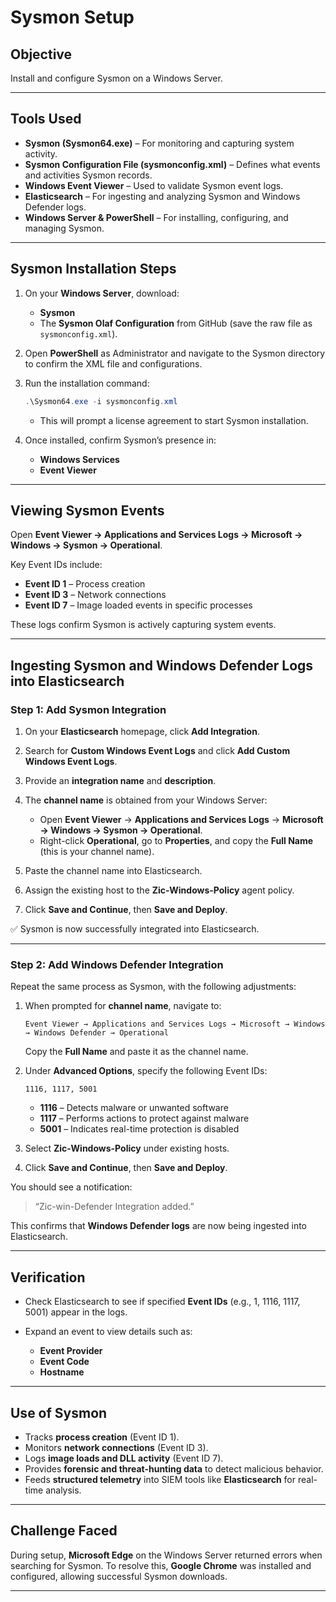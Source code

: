 # **Sysmon Setup**

## **Objective**

Install and configure Sysmon on a Windows Server.

---

## **Tools Used**

* **Sysmon (Sysmon64.exe)** – For monitoring and capturing system activity.
* **Sysmon Configuration File (sysmonconfig.xml)** – Defines what events and activities Sysmon records.
* **Windows Event Viewer** – Used to validate Sysmon event logs.
* **Elasticsearch** – For ingesting and analyzing Sysmon and Windows Defender logs.
* **Windows Server & PowerShell** – For installing, configuring, and managing Sysmon.

---

## **Sysmon Installation Steps**

1. On your **Windows Server**, download:

   * **Sysmon**
   * The **Sysmon Olaf Configuration** from GitHub
     (save the raw file as `sysmonconfig.xml`).

2. Open **PowerShell** as Administrator and navigate to the Sysmon directory to confirm the XML file and configurations.

3. Run the installation command:

   ```powershell
   .\Sysmon64.exe -i sysmonconfig.xml
   ```

   * This will prompt a license agreement to start Sysmon installation.

4. Once installed, confirm Sysmon’s presence in:

   * **Windows Services**
   * **Event Viewer**

---

## **Viewing Sysmon Events**

Open **Event Viewer → Applications and Services Logs → Microsoft → Windows → Sysmon → Operational**.

Key Event IDs include:

* **Event ID 1** – Process creation
* **Event ID 3** – Network connections
* **Event ID 7** – Image loaded events in specific processes

These logs confirm Sysmon is actively capturing system events.

---

## **Ingesting Sysmon and Windows Defender Logs into Elasticsearch**

### **Step 1: Add Sysmon Integration**

1. On your **Elasticsearch** homepage, click **Add Integration**.
2. Search for **Custom Windows Event Logs** and click **Add Custom Windows Event Logs**.
3. Provide an **integration name** and **description**.
4. The **channel name** is obtained from your Windows Server:

   * Open **Event Viewer** → **Applications and Services Logs** → **Microsoft → Windows → Sysmon → Operational**.
   * Right-click **Operational**, go to **Properties**, and copy the **Full Name** (this is your channel name).
5. Paste the channel name into Elasticsearch.
6. Assign the existing host to the **Zic-Windows-Policy** agent policy.
7. Click **Save and Continue**, then **Save and Deploy**.

✅ Sysmon is now successfully integrated into Elasticsearch.

---

### **Step 2: Add Windows Defender Integration**

Repeat the same process as Sysmon, with the following adjustments:

1. When prompted for **channel name**, navigate to:

   ```
   Event Viewer → Applications and Services Logs → Microsoft → Windows → Windows Defender → Operational
   ```

   Copy the **Full Name** and paste it as the channel name.

2. Under **Advanced Options**, specify the following Event IDs:

   ```
   1116, 1117, 5001
   ```

   * **1116** – Detects malware or unwanted software
   * **1117** – Performs actions to protect against malware
   * **5001** – Indicates real-time protection is disabled

3. Select **Zic-Windows-Policy** under existing hosts.

4. Click **Save and Continue**, then **Save and Deploy**.

 You should see a notification:

> “Zic-win-Defender Integration added.”

This confirms that **Windows Defender logs** are now being ingested into Elasticsearch.

---

## **Verification**

* Check Elasticsearch to see if specified **Event IDs** (e.g., 1, 1116, 1117, 5001) appear in the logs.
* Expand an event to view details such as:

  * **Event Provider**
  * **Event Code**
  * **Hostname**

---

## **Use of Sysmon**

* Tracks **process creation** (Event ID 1).
* Monitors **network connections** (Event ID 3).
* Logs **image loads and DLL activity** (Event ID 7).
* Provides **forensic and threat-hunting data** to detect malicious behavior.
* Feeds **structured telemetry** into SIEM tools like **Elasticsearch** for real-time analysis.

---

## **Challenge Faced**

During setup, **Microsoft Edge** on the Windows Server returned errors when searching for Sysmon.
To resolve this, **Google Chrome** was installed and configured, allowing successful Sysmon downloads.

---
